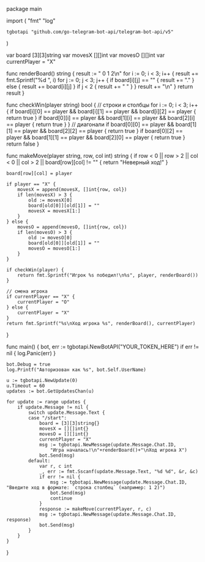package main

import (
	"fmt"
	"log"

	tgbotapi "github.com/go-telegram-bot-api/telegram-bot-api/v5"
)

var board [3][3]string
var movesX [][]int
var movesO [][]int
var currentPlayer = "X"

func renderBoard() string {
	result := "  0 1 2\n"
	for i := 0; i < 3; i++ {
		result += fmt.Sprintf("%d ", i)
		for j := 0; j < 3; j++ {
			if board[i][j] == "" {
				result += "."
			} else {
				result += board[i][j]
			}
			if j < 2 {
				result += " "
			}
		}
		result += "\n"
	}
	return result
}

func checkWin(player string) bool {
	// строки и столбцы
	for i := 0; i < 3; i++ {
		if board[i][0] == player && board[i][1] == player && board[i][2] == player {
			return true
		}
		if board[0][i] == player && board[1][i] == player && board[2][i] == player {
			return true
		}
	}
	// диагонали
	if board[0][0] == player && board[1][1] == player && board[2][2] == player {
		return true
	}
	if board[0][2] == player && board[1][1] == player && board[2][0] == player {
		return true
	}
	return false
}

func makeMove(player string, row, col int) string {
	if row < 0 || row > 2 || col < 0 || col > 2 || board[row][col] != "" {
		return "Неверный ход!"
	}

	board[row][col] = player

	if player == "X" {
		movesX = append(movesX, []int{row, col})
		if len(movesX) > 3 {
			old := movesX[0]
			board[old[0]][old[1]] = ""
			movesX = movesX[1:]
		}
	} else {
		movesO = append(movesO, []int{row, col})
		if len(movesO) > 3 {
			old := movesO[0]
			board[old[0]][old[1]] = ""
			movesO = movesO[1:]
		}
	}

	if checkWin(player) {
		return fmt.Sprintf("Игрок %s победил!\n%s", player, renderBoard())
	}

	// смена игрока
	if currentPlayer == "X" {
		currentPlayer = "O"
	} else {
		currentPlayer = "X"
	}
	return fmt.Sprintf("%s\nХод игрока %s", renderBoard(), currentPlayer)
}

func main() {
	bot, err := tgbotapi.NewBotAPI("YOUR_TOKEN_HERE")
	if err != nil {
		log.Panic(err)
	}

	bot.Debug = true
	log.Printf("Авторизован как %s", bot.Self.UserName)

	u := tgbotapi.NewUpdate(0)
	u.Timeout = 60
	updates := bot.GetUpdatesChan(u)

	for update := range updates {
		if update.Message != nil {
			switch update.Message.Text {
			case "/start":
				board = [3][3]string{}
				movesX = [][]int{}
				movesO = [][]int{}
				currentPlayer = "X"
				msg := tgbotapi.NewMessage(update.Message.Chat.ID,
					"Игра началась!\n"+renderBoard()+"\nХод игрока X")
				bot.Send(msg)
			default:
				var r, c int
				_, err := fmt.Sscanf(update.Message.Text, "%d %d", &r, &c)
				if err != nil {
					msg := tgbotapi.NewMessage(update.Message.Chat.ID, "Введите ход в формате: `строка столбец` (например: 1 2)")
					bot.Send(msg)
					continue
				}
				response := makeMove(currentPlayer, r, c)
				msg := tgbotapi.NewMessage(update.Message.Chat.ID, response)
				bot.Send(msg)
			}
		}
	}
}


